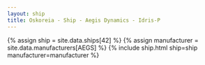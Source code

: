 ```yaml
---
layout: ship
title: Oskoreia - Ship - Aegis Dynamics - Idris-P
---
```

{% assign ship = site.data.ships[42] %}
{% assign manufacturer = site.data.manufacturers[AEGS] %}
{% include ship.html ship=ship manufacturer=manufacturer %}
